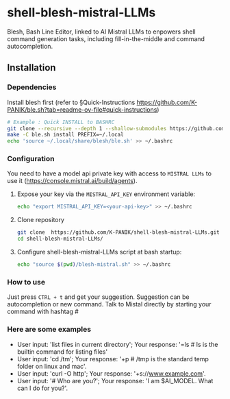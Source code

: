 # shell-blesh-mistral-LLMs

Blesh, Bash Line Editor, linked to AI Mistral LLMs to enpowers shell command generation tasks, including fill-in-the-middle and command autocompletion.

## Installation

### Dependencies

Install blesh first (refer to §Quick-Instructions https://github.com/K-PANIK/ble.sh?tab=readme-ov-file#quick-instructions)

```sh
# Example : Quick INSTALL to BASHRC
git clone --recursive --depth 1 --shallow-submodules https://github.com/K-PANIK/ble.sh
make -C ble.sh install PREFIX=~/.local
echo 'source ~/.local/share/blesh/ble.sh' >> ~/.bashrc
```

### Configuration

You need to have a model api private key with access to `MISTRAL LLMs` to use it (https://console.mistral.ai/build/agents).

1. Expose your key via the `MISTRAL_API_KEY` environment variable:

    ```sh
    echo "export MISTRAL_API_KEY=<your-api-key>" >> ~/.bashrc
    ```
2. Clone repository 
    ```sh
    git clone  https://github.com/K-PANIK/shell-blesh-mistral-LLMs.git --branch=main
    cd shell-blesh-mistral-LLMs/
    ```
3. Configure shell-blesh-mistral-LLMs script at bash startup:
    ```sh
    echo "source $(pwd)/blesh-mistral.sh" >> ~/.bashrc
    ```

### How to use

Just press `CTRL + t` and get your suggestion. Suggestion can be autocompletion or new command.
Talk to Mistal directly by starting your command with hashtag #

### Here are some examples
  * User input: 'list files in current directory'; Your response: '=ls # ls is the builtin command for listing files'
  * User input: 'cd /tm'; Your response: '+p # /tmp is the standard temp folder on linux and mac'.
  * User input: 'curl -O http'; Your response: '+s://www.example.com'.
  * User input: '# Who are you?'; Your response: 'I am $AI_MODEL. What can I do for you?'.
